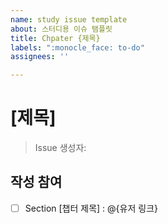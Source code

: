 ```yaml
---
name: study issue template
about: 스터디용 이슈 탬플릿
title: Chpater {제목}
labels: ":monocle_face: to-do"
assignees: ''

---
```


# [제목]
> Issue 생성자:

## 작성 참여
- [ ] Section [챕터 제목] : @{유저 링크}
